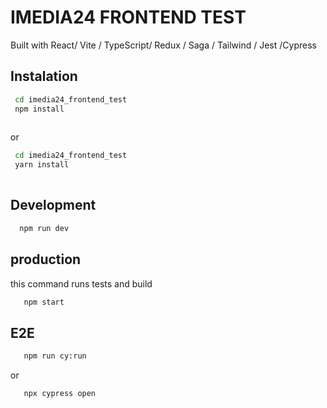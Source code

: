 
# IMEDIA24 FRONTEND TEST

Built with React/ Vite / TypeScript/ Redux / Saga / Tailwind / Jest /Cypress


## Instalation
 
```bash
 cd imedia24_frontend_test
 npm install  
 
```
or
```bash
 cd imedia24_frontend_test
 yarn install  
 
```
## Development

  

```bash
  npm run dev 
```
    
## production

this command runs tests and build 

```bash
   npm start 
```
    
## E2E


```bash
   npm run cy:run 
```

or  
 
```bash
   npx cypress open 
```